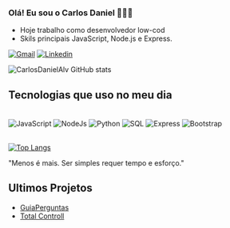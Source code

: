 ### Olá! Eu sou o Carlos Daniel 👨🏽‍💻
- Hoje trabalho como desenvolvedor low-cod
- Skils principais JavaScript, Node.js e Express.



[![Gmail](https://img.shields.io/badge/Gmail-D14836?style=for-the-badge&logo=gmail&logoColor=white)](carlosdalves.ads@gmail.com) [![Linkedin](	https://img.shields.io/badge/LinkedIn-0077B5?style=for-the-badge&logo=linkedin&logoColor=white)](https://www.linkedin.com/in/carlosdalves/)

![CarlosDanielAlv GitHub stats](https://github-readme-stats.vercel.app/api?username=CarlosDanielAlv&show_icons=true&theme=radical)

## Tecnologias que uso no meu dia

<div style="display: inline_block"><br/>
    <img align ="center" alt="JavaScript" src="https://img.shields.io/badge/JavaScript-F7DF1E?style=for-the-badge&logo=javascript&logoColor=black" />
    <img align ="center" alt="NodeJs" src="https://img.shields.io/badge/Node.js-43853D?style=for-the-badge&logo=node.js&logoColor=white"/>
    <img align ="center" alt="Python" src="https://img.shields.io/badge/Python-14354C?style=for-the-badge&logo=python&logoColor=white"/>
    <img align ="center" alt="SQL" src="https://img.shields.io/badge/MySQL-00000F?style=for-the-badge&logo=mysql&logoColor=white"/>
    <img align ="center" alt="Express" src="https://img.shields.io/badge/Express.js-404D59?style=for-the-badge"/>
    <img align ="center" alt="Bootstrap" src="https://img.shields.io/badge/Bootstrap-563D7C?style=for-the-badge&logo=bootstrap&logoColor=white"/>
</div><br/>

[![Top Langs](https://github-readme-stats.vercel.app/api/top-langs/?username=CarlosDanielAlv&layout=compact)](https://github.com/CarlosDanielAlv/github-readme-stats)

"Menos é mais. Ser simples requer tempo e esforço."

## Ultimos Projetos
- [GuiaPerguntas](https://github.com/CarlosDanielAlv/GuiaPerguntas)
- [Total Controll](https://www.totalcontroll.com.br/)


